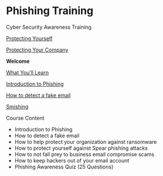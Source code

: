 # Phishing Training

Cyber Security Awareness Training

[Protecting Yourself](Protecting%20Yourself.md)

[Protecting Your Company](Protecting%20Your%20Company.md)

**Welcome**

[What You’ll Learn](What%20You’ll%20Learn.md)

[Introduction to Phishing](Introduction%20to%20Phishing.md)

[How to detect a fake email](How%20to%20detect%20a%20fake%20email.md)

[Smishing](Smishing.md)

Course Content

- Introduction to Phishing
- How to detect a fake email
- How to help protect your organization against ransomware
- How to protect yourself against Spear phishing attacks
- How to not fall prey to business email compromise scams
- How to keep hackers out of your email account
- Phishing Awareness Quiz (25 Questions)